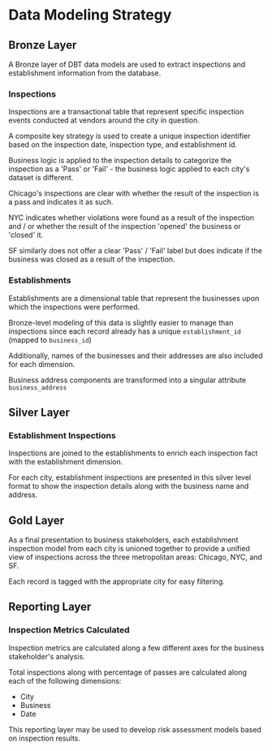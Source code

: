 # Data Modeling Strategy

## Bronze Layer

A Bronze layer of DBT data models are used to extract inspections and establishment information from the database.

### Inspections

Inspections are a transactional table that represent specific inspection events conducted at vendors around the city in question.

A composite key strategy is used to create a unique inspection identifier based on the inspection date, inspection type, and establishment id.

Business logic is applied to the inspection details to categorize the inspection as a 'Pass' or 'Fail' - the business logic applied to each city's dataset is different.

Chicago's inspections are clear with whether the result of the inspection is a pass and indicates it as such.

NYC indicates whether violations were found as a result of the inspection and / or whether the result of the inspection 'opened' the business or 'closed' it.

SF similarly does not offer a clear 'Pass' / 'Fail' label but does indicate if the business was closed as a result of the inspection.


### Establishments

Establishments are a dimensional table that represent the businesses upon which the inspections were performed.

Bronze-level modeling of this data is slightly easier to manage than inspections since each record already has a unique `establishment_id` (mapped to `business_id`)

Additionally, names of the businesses and their addresses are also included for each dimension. 

Business address components are transformed into a singular attribute `business_address`


## Silver Layer

### Establishment Inspections

Inspections are joined to the establishments to enrich each inspection fact with the establishment dimension.

For each city, establishment inspections are presented in this silver level format to show the inspection details along with the business name and address.


## Gold Layer

As a final presentation to business stakeholders, each establishment inspection model from each city is unioned together to provide a unified view of inspections across the three metropolitan areas: Chicago, NYC, and SF.

Each record is tagged with the appropriate city for easy filtering.

## Reporting Layer

### Inspection Metrics Calculated
Inspection metrics are calculated along a few different axes for the business stakeholder's analysis.

Total inspections along with percentage of passes are calculated along each of the following dimensions:

* City
* Business
* Date

This reporting layer may be used to develop risk assessment models based on inspection results.
